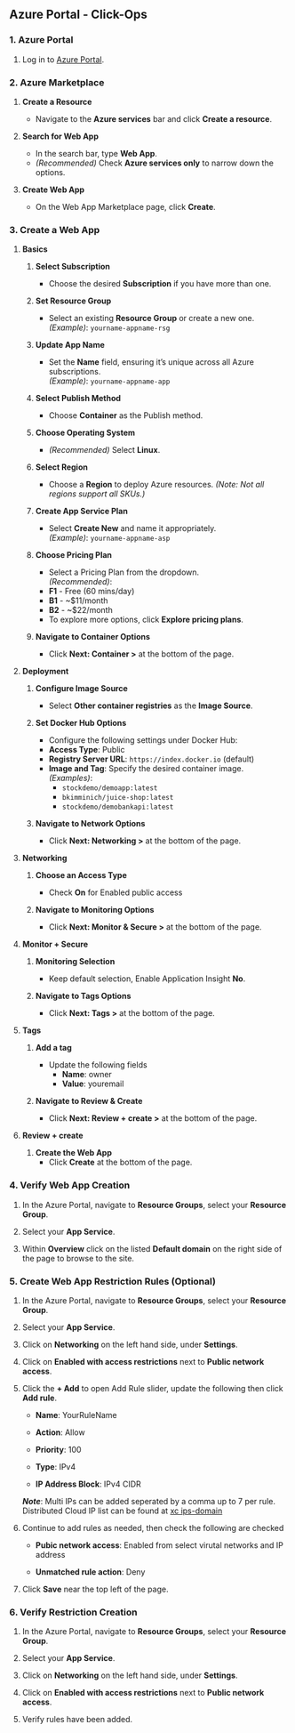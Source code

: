 ## Azure Portal - Click-Ops

### 1. Azure Portal
1. Log in to [Azure Portal](https://portal.azure.com/).

### 2. Azure Marketplace

1. **Create a Resource**  
   - Navigate to the **Azure services** bar and click **Create a resource**.

2. **Search for Web App**  
   - In the search bar, type **Web App**.  
   - *(Recommended)* Check **Azure services only** to narrow down the options.

3. **Create Web App**  
   - On the Web App Marketplace page, click **Create**.

### 3. Create a Web App

1. **Basics**

    1. **Select Subscription**  
        - Choose the desired **Subscription** if you have more than one.

    2. **Set Resource Group**  
        - Select an existing **Resource Group** or create a new one.  
            *(Example)*: `yourname-appname-rsg`

    3. **Update App Name**  
        - Set the **Name** field, ensuring it’s unique across all Azure subscriptions.  
            *(Example)*: `yourname-appname-app`

    4. **Select Publish Method**  
        - Choose **Container** as the Publish method.

    5. **Choose Operating System**  
        - *(Recommended)* Select **Linux**.

    6. **Select Region**  
        - Choose a **Region** to deploy Azure resources. *(Note: Not all regions support all SKUs.)*

    7. **Create App Service Plan**  
        - Select **Create New** and name it appropriately.  
        *(Example)*: `yourname-appname-asp`

    8. **Choose Pricing Plan**  
        - Select a Pricing Plan from the dropdown.  
        *(Recommended)*:  
        - **F1** - Free (60 mins/day)  
        - **B1** - ~$11/month  
        - **B2** - ~$22/month  
        - To explore more options, click **Explore pricing plans**.
    
    9. **Navigate to Container Options**  
        - Click **Next: Container >** at the bottom of the page.

2. **Deployment**  

    1. **Configure Image Source**  
        - Select **Other container registries** as the **Image Source**.

    2. **Set Docker Hub Options**  
        - Configure the following settings under Docker Hub:  
        - **Access Type**: Public  
        - **Registry Server URL**: `https://index.docker.io` (default)  
        - **Image and Tag**: Specify the desired container image.  
            *(Examples)*:  
            - `stockdemo/demoapp:latest`  
            - `bkimminich/juice-shop:latest`
            - `stockdemo/demobankapi:latest`

    3. **Navigate to Network Options**  
        - Click **Next: Networking >** at the bottom of the page.

3. **Networking**

    1. **Choose an Access Type**
        - Check **On** for Enabled public access

    2. **Navigate to Monitoring Options**  
        - Click **Next: Monitor & Secure >** at the bottom of the page.
4. **Monitor + Secure**

    1. **Monitoring Selection**
        - Keep default selection, Enable Application Insight **No**.

    2. **Navigate to Tags Options**  
        - Click **Next: Tags >** at the bottom of the page.

5. **Tags**

    1. **Add a tag**
        - Update the following fields
            - **Name**: owner
            - **Value**: youremail

    2. **Navigate to Review & Create**  
        - Click **Next: Review + create >** at the bottom of the page.

22. **Review + create**

    1. **Create the Web App**  
        - Click **Create** at the bottom of the page.

### 4. Verify Web App Creation

1. In the Azure Portal, navigate to **Resource Groups**, select your **Resource Group**.

2. Select your **App Service**.

3. Within **Overview** click on the listed **Default domain** on the right side of the page to browse to the site.

### 5. Create Web App Restriction Rules (Optional)

1. In the Azure Portal, navigate to **Resource Groups**, select your **Resource Group**.

2. Select your **App Service**.

3. Click on **Networking** on the left hand side, under **Settings**.

4. Click on **Enabled with access restrictions** next to **Public network access**.

5. Click the **+ Add** to open Add Rule slider, update the following then click **Add rule**.

    - **Name**: YourRuleName

    - **Action**: Allow

    - **Priority**: 100

    - **Type**: IPv4

    - **IP Address Block**: IPv4 CIDR
    
    **_Note_**: Multi IPs can be added seperated by a comma up to 7 per rule. Distributed Cloud IP list can be found at [xc ips-domain](
    https://docs.cloud.f5.com/docs-v2/downloads/platform/reference/network-cloud-ref/ips-domains.txt)

6. Continue to add rules as needed, then check the following are checked

    - **Pubic network access**: Enabled from select virutal networks and IP address

    - **Unmatched rule action**: Deny

7. Click **Save** near the top left of the page.

### 6. Verify Restriction Creation

1. In the Azure Portal, navigate to **Resource Groups**, select your **Resource Group**.

2. Select your **App Service**.

3. Click on **Networking** on the left hand side, under **Settings**.

4. Click on **Enabled with access restrictions** next to **Public network access**.

5. Verify rules have been added.